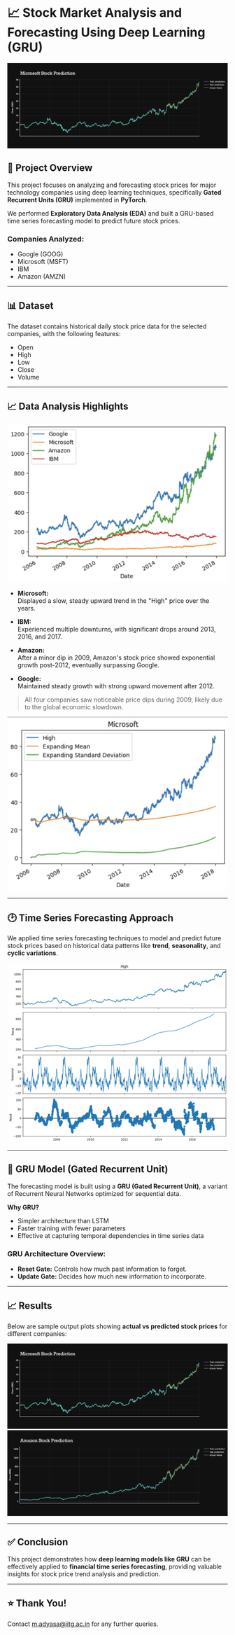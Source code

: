 # 📈 Stock Market Analysis and Forecasting Using Deep Learning (GRU)
![Microsoft Stock Prediction](assets/microstockprediction.png)


## 📑 Project Overview

This project focuses on analyzing and forecasting stock prices for major technology companies using deep learning techniques, specifically **Gated Recurrent Units (GRU)** implemented in **PyTorch**.

We performed **Exploratory Data Analysis (EDA)** and built a GRU-based time series forecasting model to predict future stock prices.

### Companies Analyzed:

- Google (GOOG)
- Microsoft (MSFT)
- IBM
- Amazon (AMZN)

---

## 📊 Dataset

The dataset contains historical daily stock price data for the selected companies, with the following features:

- Open
- High
- Low
- Close
- Volume

---

## 📈 Data Analysis Highlights

![Microsoft Stock Prediction](assets/all.png)

- **Microsoft:**  
  Displayed a slow, steady upward trend in the "High" price over the years.

- **IBM:**  
  Experienced multiple downturns, with significant drops around 2013, 2016, and 2017.

- **Amazon:**  
  After a minor dip in 2009, Amazon's stock price showed exponential growth post-2012, eventually surpassing Google.

- **Google:**  
  Maintained steady growth with strong upward movement after 2012.

> All four companies saw noticeable price dips during 2009, likely due to the global economic slowdown.

![Microsoft Stock Prediction](assets/microsoft.png)

---

## 🕑 Time Series Forecasting Approach

We applied time series forecasting techniques to model and predict future stock prices based on historical data patterns like **trend**, **seasonality**, and **cyclic variations**.

![Microsoft Stock Prediction](assets/Unknown.png)

---

## 🧠 GRU Model (Gated Recurrent Unit)

The forecasting model is built using a **GRU (Gated Recurrent Unit)**, a variant of Recurrent Neural Networks optimized for sequential data.

**Why GRU?**

- Simpler architecture than LSTM
- Faster training with fewer parameters
- Effective at capturing temporal dependencies in time series data

### GRU Architecture Overview:

- **Reset Gate:** Controls how much past information to forget.
- **Update Gate:** Decides how much new information to incorporate.

---

## 📈 Results

Below are sample output plots showing **actual vs predicted stock prices** for different companies:

![Microsoft Stock Prediction](assets/microstockprediction.png)
![Microsoft Stock Prediction](assets/amazonstockprediction.png)

---


## ✅ Conclusion

This project demonstrates how **deep learning models like GRU** can be effectively applied to **financial time series forecasting**, providing valuable insights for stock price trend analysis and prediction.

---

## ⭐ Thank You!

Contact m.adyasa@iitg.ac.in for any further queries.

